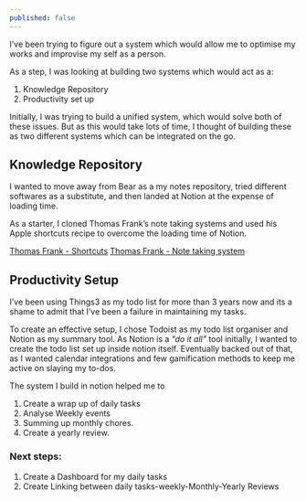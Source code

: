 ```yaml
---
published: false
---
```


I’ve been trying to figure out a system which would allow me to optimise my works and improvise my self as a person.

As a step, I was looking at building two systems which would act as a:
1. Knowledge Repository
2. Productivity set up

Initially, I was trying to build a unified system, which would solve both of these issues. But as this would take lots of time, I thought of building these as two different systems which can be integrated on the go. 

## Knowledge Repository
I wanted to move away from Bear as a my notes repository, tried different softwares as a substitute, and then landed at Notion at the expense of loading time. 

As a starter, I cloned Thomas Frank’s note taking systems and used his Apple shortcuts recipe to overcome the loading time of Notion.

[Thomas Frank - Shortcuts](https://thomasjfrank.com/shortcuts/)
[Thomas Frank - Note taking system](https://thomasjfrank.com/notion-note-taking-system/)


## Productivity Setup
I’ve been using Things3 as my todo list for more than 3 years now and its a shame to admit that I’ve been a failure in maintaining my tasks. 

To create an effective setup, I chose Todoist as my todo list organiser and Notion as my summary tool. As Notion is a *“do it all”* tool initially, I wanted to create the todo list set up inside notion itself. Eventually backed out of that, as I wanted calendar integrations and few gamification methods to keep me active on slaying my to-dos.

The system I build in notion helped me to 
1. Create a wrap up of daily tasks
2. Analyse Weekly events
3. Summing up monthly chores.
4. Create a yearly review.

### Next steps:
1. Create a Dashboard for my daily tasks
2. Create Linking between daily tasks-weekly-Monthly-Yearly Reviews
